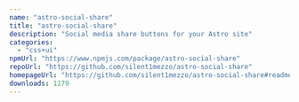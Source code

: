 ```yaml
---
name: "astro-social-share"
title: "astro-social-share"
description: "Social media share buttons for your Astro site"
categories:
  - "css+ui"
npmUrl: "https://www.npmjs.com/package/astro-social-share"
repoUrl: "https://github.com/silent1mezzo/astro-social-share"
homepageUrl: "https://github.com/silent1mezzo/astro-social-share#readme"
downloads: 1179
---
```

